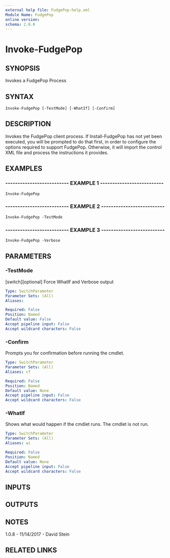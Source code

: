 ```yaml
---
external help file: FudgePop-help.xml
Module Name: FudgePop
online version: 
schema: 2.0.0
---
```


# Invoke-FudgePop

## SYNOPSIS
Invokes a FudgePop Process

## SYNTAX

```
Invoke-FudgePop [-TestMode] [-WhatIf] [-Confirm]
```

## DESCRIPTION
Invokes the FudgePop client process.
If Install-FudgePop has not yet been
executed, you will be prompted to do that first, in order to configure the
options required to support FudgePop. 
Otherwise, it will import the control 
XML file and process the instructions it provides.

## EXAMPLES

### -------------------------- EXAMPLE 1 --------------------------
```
Invoke-FudgePop
```

### -------------------------- EXAMPLE 2 --------------------------
```
Invoke-FudgePop -TestMode
```

### -------------------------- EXAMPLE 3 --------------------------
```
Invoke-FudgePop -Verbose
```

## PARAMETERS

### -TestMode
\[switch\]\[optional\] Force WhatIf and Verbose output

```yaml
Type: SwitchParameter
Parameter Sets: (All)
Aliases: 

Required: False
Position: Named
Default value: False
Accept pipeline input: False
Accept wildcard characters: False
```

### -Confirm
Prompts you for confirmation before running the cmdlet.

```yaml
Type: SwitchParameter
Parameter Sets: (All)
Aliases: cf

Required: False
Position: Named
Default value: None
Accept pipeline input: False
Accept wildcard characters: False
```

### -WhatIf
Shows what would happen if the cmdlet runs.
The cmdlet is not run.

```yaml
Type: SwitchParameter
Parameter Sets: (All)
Aliases: wi

Required: False
Position: Named
Default value: None
Accept pipeline input: False
Accept wildcard characters: False
```

## INPUTS

## OUTPUTS

## NOTES
1.0.8 - 11/14/2017 - David Stein

## RELATED LINKS

